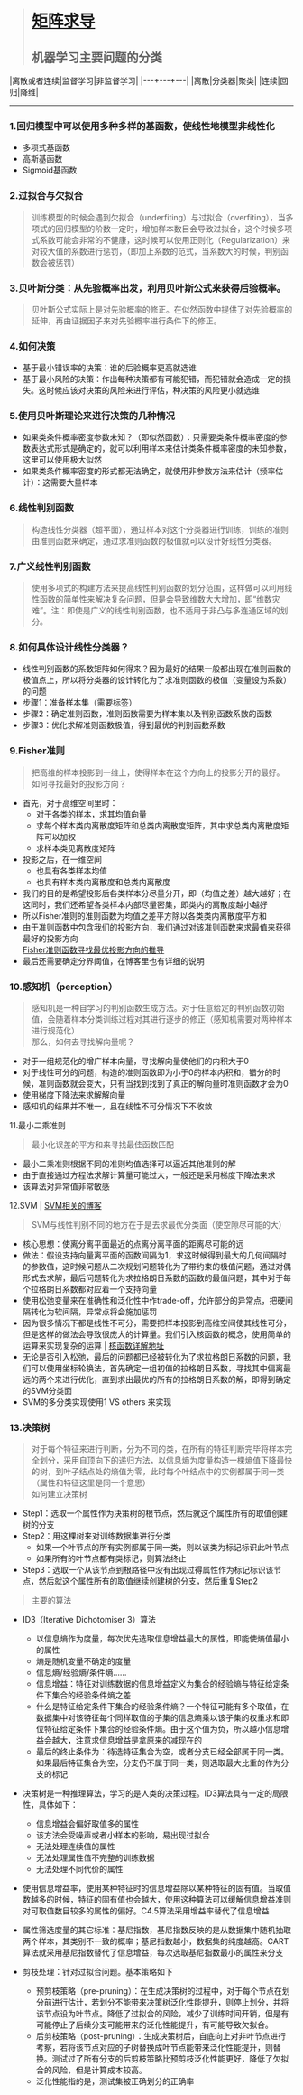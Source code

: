 > # [矩阵求导](https://blog.csdn.net/daaikuaichuan/article/details/80620518)  
> ## 机器学习主要问题的分类

|离散或者连续|监督学习|非监督学习|
|---+---+---|
|离散|分类器|聚类|
|连续|回归|降维|

___
### 1.回归模型中可以使用多种多样的基函数，使线性地模型非线性化
* 多项式基函数
* 高斯基函数
* Sigmoid基函数


### 2.过拟合与欠拟合
> 训练模型的时候会遇到欠拟合（underfiting）与过拟合（overfiting），当多项式的回归模型的阶数一定时，增加样本数目会导致过拟合，这个时候多项式系数可能会非常的不健康，这时候可以使用正则化（Regularization）来对较大值的系数进行惩罚，（即加上系数的范式，当系数大的时候，判别函数会被惩罚）

### 3.贝叶斯分类：从先验概率出发，利用贝叶斯公式来获得后验概率。
> 贝叶斯公式实际上是对先验概率的修正。在似然函数中提供了对先验概率的延伸，再由证据因子来对先验概率进行条件下的修正。

### 4.如何决策
* 基于最小错误率的决策：谁的后验概率更高就选谁
* 基于最小风险的决策：作出每种决策都有可能犯错，而犯错就会造成一定的损失。这时候应该对决策的风险来进行评估，种决策的风险更小就选谁



### 5.使用贝叶斯理论来进行决策的几种情况
* 如果类条件概率密度参数未知？（即似然函数）：只需要类条件概率密度的参数表达式形式是确定的，就可以利用样本来估计类条件概率密度的未知参数，这里可以使用极大似然
* 如果类条件概率密度的形式都无法确定，就使用非参数方法来估计（频率估计）：这需要大量样本



### 6.线性判别函数
> 构造线性分类器（超平面），通过样本对这个分类器进行训练，训练的准则由准则函数来确定，通过求准则函数的极值就可以设计好线性分类器。

### 7.广义线性判别函数
>使用多项式的构建方法来提高线性判别函数的划分范围，这样做可以利用线性函数的简单性来解决复杂问题，但是会导致维数大大增加，即“维数灾难”。注：即使是广义的线性判别函数，也不适用于非凸与多连通区域的划分。

### 8.如何具体设计线性分类器？
* 线性判别函数的系数矩阵如何得来？因为最好的结果一般都出现在准则函数的极值点上，所以将分类器的设计转化为了求准则函数的极值（变量设为系数）的问题
* 步骤1：准备样本集（需要标签）
* 步骤2：确定准则函数，准则函数需要为样本集以及判别函数系数的函数
* 步骤3：优化求解准则函数极值，得到最优的判别函数系数



### 9.Fisher准则
> 把高维的样本投影到一维上，使得样本在这个方向上的投影分开的最好。
如何寻找最好的投影方向？  
* 首先，对于高维空间里时：
    * 对于各类的样本，求其均值向量
    * 求每个样本类内离散度矩阵和总类内离散度矩阵，其中求总类内离散度矩阵可以加权
    * 求样本类见离散度矩阵
* 投影之后，在一维空间
    * 也具有各类样本均值
    * 也具有样本类内离散度和总类内离散度
* 我们的目的是希望投影后各类样本分尽量分开，即（均值之差）越大越好；在这同时，我们还希望各类样本内部尽量密集，即类内的离散度越小越好
* 所以Fisher准则的准则函数为均值之差平方除以各类类内离散度平方和
* 由于准则函数中包含我们的投影方向，我们通过对该准则函数来求最值来获得最好的投影方向  
[Fisher准则函数寻找最优投影方向的推导](https://blog.csdn.net/dan1900/article/details/19478033)
* 最后还需要确定分界阈值，在博客里也有详细的说明



### 10.感知机（perception）
> 感知机是一种自学习的判别函数生成方法。对于任意给定的判别函数初始值，会随着样本分类训练过程对其进行逐步的修正（感知机需要对两种样本进行规范化）  
那么，如何去寻找解向量呢？
* 对于一组规范化的增广样本向量，寻找解向量使他们的内积大于0
* 对于线性可分的问题，构造的准则函数即为小于0的样本内积和，错分的时候，准则函数就会变大，只有当找到找到了真正的解向量时准则函数才会为0
* 使用梯度下降法来求解解向量
* 感知机的结果并不唯一，且在线性不可分情况下不收敛



11.最小二乘准则
> 最小化误差的平方和来寻找最佳函数匹配
* 最小二乘准则根据不同的准则均值选择可以逼近其他准则的解
* 由于直接通过方程法求解计算量可能过大，一般还是采用梯度下降法来求
* 该算法对异常值非常敏感



12.SVM | [SVM相关的博客](https://blog.csdn.net/lisi1129/article/details/70209945?locationNum=8&fps=1)
> SVM与线性判别不同的地方在于是去求最优分类面（使空隙尽可能的大）
* 核心思想：使离分离平面最近的点离分离平面的距离尽可能的远
* 做法：假设支持向量离平面的函数间隔为1，求这时候得到最大的几何间隔时的参数值，这时候问题从二次规划问题转化为了带约束的极值问题，通过对偶形式去求解，最后问题转化为求拉格朗日系数的函数的最值问题，其中对于每个拉格朗日系数都对应着一个支持向量
* 使用松弛变量来在准确性和泛化性中作trade-off，允许部分的异常点，把硬间隔转化为软间隔，异常点将会施加惩罚
* 因为很多情况下都是线性不可分，需要把样本投影到高维空间使其线性可分，但是这样的做法会导致很庞大的计算量。我们引入核函数的概念，使用简单的运算来实现复杂的运算 | [核函数详解地址](https://blog.csdn.net/kateyabc/article/details/79980880)
* 无论是否引入松弛，最后的问题都已经被转化为了求拉格朗日系数的问题，我们可以使用坐标轮换法，首先确定一组初值的拉格朗日系数，寻找其中偏离最远的两个来进行优化，直到求出最优的所有的拉格朗日系数的解，即得到确定的SVM分类面
* SVM的多分类实现使用1 VS others 来实现



### 13.决策树
> 对于每个特征来进行判断，分为不同的类，在所有的特征判断完毕将样本完全划分，采用自顶向下的递归方法，以信息熵为度量构造一棵熵值下降最快的树，到叶子结点处的熵值为零，此时每个叶结点中的实例都属于同一类（属性和特征这里是同一个意思）  
如何建立决策树
* Step1：选取一个属性作为决策树的根节点，然后就这个属性所有的取值创建树的分支
* Step2：用这棵树来对训练数据集进行分类
    * 如果一个叶节点的所有实例都属于同一类，则以该类为标记标识此叶节点
    * 如果所有的叶节点都有类标记，则算法终止
* Step3：选取一个从该节点到根路径中没有出现过得属性作为标记标识该节点，然后就这个属性所有的取值继续创建树的分支，然后重复Step2

> 主要的算法
* ID3（Iterative Dichotomiser 3）算法
    * 以信息熵作为度量，每次优先选取信息增益最大的属性，即能使熵值最小的属性
	* 熵是随机变量不确定的度量
	* 信息熵/经验熵/条件熵……
	* 信息增益：特征对训练数据的信息增益定义为集合的经验熵与特征给定条件下集合的经验条件熵之差
	* 什么是特征给定条件下集合的经验条件熵？一个特征可能有多个取值，在数据集中对该特征每个同样取值的子集的信息熵乘以该子集的权重求和即位特征给定条件下集合的经验条件熵。由于这个值为负，所以越小信息增益会越大，注意求信息增益是拿原来的减现在的
	* 最后的终止条件为：待选特征集合为空，或者分支已经全部属于同一类。如果最后特征集合为空，分支仍不属于同一类，则选取最大比重的作为分支的标记
* 决策树是一种推理算法，学习的是人类的决策过程。ID3算法具有一定的局限性，具体如下：
	* 信息增益会偏好取值多的属性
	* 该方法会受噪声或者小样本的影响，易出现过拟合
	* 无法处理连续值的属性
	* 无法处理属性值不完整的训练数据
	* 无法处理不同代价的属性
* 使用信息增益率，使用某种特征时的信息增益除以某种特征的固有值。当取值数越多的时候，特征的固有值也会越大，使用这种算法可以缓解信息增益准则对可取值数目较多的属性的偏好。C4.5算法采用增益率替代了信息增益
* 属性筛选度量的其它标准：基尼指数，基尼指数反映的是从数据集中随机抽取两个样本，其类别不一致的概率；基尼指数越小，数据集的纯度越高。CART算法就采用基尼指数替代了信息增益，每次选取基尼指数最小的属性来分支
* 剪枝处理：针对过拟合问题。基本策略如下

	* 预剪枝策略（pre-pruning）：在生成决策树的过程中，对于每个节点在划分前进行估计，若划分不能带来决策树泛化性能提升，则停止划分，并将该节点设为叶节点。降低了过拟合的风险，减少了训练时间开销，但是有可能停止了后续分支可能带来的泛化性能提升，有可能导致欠拟合。
	* 后剪枝策略（post-pruning）：生成决策树后，自底向上对非叶节点进行考察，若将该节点对应的子树替换成叶节点能带来泛化性能提升，则替换。测试过了所有分支的后剪枝策略比预剪枝泛化性能更好，降低了欠拟合的风险，但是计算成本较高。
	* 泛化性能指的是，测试集被正确划分的正确率





